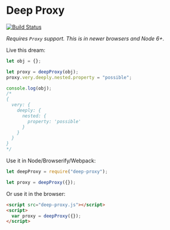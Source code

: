 # Deep Proxy

[![Build Status](https://travis-ci.org/EvanHahn/deep-proxy.svg?branch=master)](https://travis-ci.org/EvanHahn/deep-proxy)

_Requires `Proxy` support. This is in newer browsers and Node 6+._

Live this dream:

```js
let obj = {};

let proxy = deepProxy(obj);
proxy.very.deeply.nested.property = "possible";

console.log(obj);
/*
{
  very: {
    deeply: {
      nested: {
        property: 'possible'
      }
    }
  }
}
*/
```

Use it in Node/Browserify/Webpack:

```js
let deepProxy = require("deep-proxy");

let proxy = deepProxy({});
```

Or use it in the browser:

```html
<script src="deep-proxy.js"></script>
<script>
  var proxy = deepProxy({});
</script>
```
